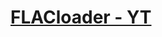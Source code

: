 # **[FLACloader - YT](javascript%3A%28function%28%29%7B%2528async%2520%2528%2529%2520%253D%253E%2520%257B%250A%2520%2520const%2520wait%2520%253D%2520%2528ms%2529%2520%253D%253E%2520new%2520Promise%2528%2528res%2529%2520%253D%253E%2520setTimeout%2528res%252C%2520ms%2529%2529%253B%250A%250A%2520%2520%252F%252F%2520Add%2520styles%2520for%2520dark%2520theme%2520and%2520radial%2520blur%2520effect%2520inside%2520container%250A%2520%2520const%2520style%2520%253D%2520document.createElement%2528%2522style%2522%2529%253B%250A%2520%2520style.textContent%2520%253D%2520%2560%250A%2520%2520%2520%2520%2523flac-helper-container%2520%257B%250A%2520%2520%2520%2520%2520%2520position%253A%2520fixed%253B%250A%2520%2520%2520%2520%2520%2520top%253A%252060px%253B%250A%2520%2520%2520%2520%2520%2520right%253A%252020px%253B%250A%2520%2520%2520%2520%2520%2520z-index%253A%252099999%253B%250A%2520%2520%2520%2520%2520%2520background%253A%2520%2523000000%253B%250A%2520%2520%2520%2520%2520%2520border%253A%25201px%2520solid%2520%2523222%253B%250A%2520%2520%2520%2520%2520%2520box-shadow%253A%25200%25202px%252010px%2520rgba%25280%252C0%252C0%252C0.8%2529%253B%250A%2520%2520%2520%2520%2520%2520max-height%253A%252080vh%253B%250A%2520%2520%2520%2520%2520%2520overflow-y%253A%2520auto%253B%250A%2520%2520%2520%2520%2520%2520width%253A%2520360px%253B%250A%2520%2520%2520%2520%2520%2520font-family%253A%2520sans-serif%253B%250A%2520%2520%2520%2520%2520%2520padding%253A%252010px%253B%250A%2520%2520%2520%2520%2520%2520border-radius%253A%25208px%253B%250A%2520%2520%2520%2520%2520%2520color%253A%2520%2523eee%253B%250A%2520%2520%2520%2520%2520%2520%252F%252A%2520Remove%2520overflow%253A%2520hidden%2520to%2520allow%2520scrolling%2520%252A%252F%250A%2520%2520%2520%2520%257D%250A%2520%2520%2520%2520%2523flac-helper-container%2520h2%2520%257B%250A%2520%2520%2520%2520%2520%2520font-size%253A%252016px%253B%250A%2520%2520%2520%2520%2520%2520margin-bottom%253A%252010px%253B%250A%2520%2520%2520%2520%2520%2520display%253A%2520flex%253B%250A%2520%2520%2520%2520%2520%2520justify-content%253A%2520space-between%253B%250A%2520%2520%2520%2520%2520%2520align-items%253A%2520center%253B%250A%2520%2520%2520%2520%2520%2520color%253A%2520%2523aad4ff%253B%250A%2520%2520%2520%2520%2520%2520position%253A%2520relative%253B%250A%2520%2520%2520%2520%2520%2520z-index%253A%252010%253B%250A%2520%2520%2520%2520%257D%250A%2520%2520%2520%2520%2523flac-helper-close%2520%257B%250A%2520%2520%2520%2520%2520%2520cursor%253A%2520pointer%253B%250A%2520%2520%2520%2520%2520%2520font-weight%253A%2520bold%253B%250A%2520%2520%2520%2520%2520%2520font-size%253A%252016px%253B%250A%2520%2520%2520%2520%2520%2520border%253A%2520none%253B%250A%2520%2520%2520%2520%2520%2520background%253A%2520none%253B%250A%2520%2520%2520%2520%2520%2520color%253A%2520%2523aad4ff%253B%250A%2520%2520%2520%2520%2520%2520position%253A%2520relative%253B%250A%2520%2520%2520%2520%2520%2520z-index%253A%252010%253B%250A%2520%2520%2520%2520%257D%250A%2520%2520%2520%2520%2523flac-helper-container%2520button%2520%257B%250A%2520%2520%2520%2520%2520%2520margin%253A%25205px%25205px%252010px%25200%253B%250A%2520%2520%2520%2520%2520%2520padding%253A%25206px%252010px%253B%250A%2520%2520%2520%2520%2520%2520font-size%253A%252013px%253B%250A%2520%2520%2520%2520%2520%2520cursor%253A%2520pointer%253B%250A%2520%2520%2520%2520%2520%2520background%253A%2520%2523112244%253B%250A%2520%2520%2520%2520%2520%2520border%253A%25201px%2520solid%2520%2523224488%253B%250A%2520%2520%2520%2520%2520%2520color%253A%2520%2523aad4ff%253B%250A%2520%2520%2520%2520%2520%2520border-radius%253A%25204px%253B%250A%2520%2520%2520%2520%2520%2520position%253A%2520relative%253B%250A%2520%2520%2520%2520%2520%2520z-index%253A%252010%253B%250A%2520%2520%2520%2520%2520%2520transition%253A%2520background%25200.3s%2520ease%253B%250A%2520%2520%2520%2520%257D%250A%2520%2520%2520%2520%2523flac-helper-container%2520button%253Ahover%2520%257B%250A%2520%2520%2520%2520%2520%2520background%253A%2520%2523224488%253B%250A%2520%2520%2520%2520%257D%250A%2520%2520%2520%2520%2523flac-helper-list%2520%257B%250A%2520%2520%2520%2520%2520%2520display%253A%2520flex%253B%250A%2520%2520%2520%2520%2520%2520flex-direction%253A%2520column%253B%250A%2520%2520%2520%2520%2520%2520gap%253A%25206px%253B%250A%2520%2520%2520%2520%2520%2520position%253A%2520relative%253B%250A%2520%2520%2520%2520%2520%2520z-index%253A%252010%253B%250A%2520%2520%2520%2520%257D%250A%2520%2520%2520%2520.flac-helper-item%2520%257B%250A%2520%2520%2520%2520%2520%2520display%253A%2520flex%253B%250A%2520%2520%2520%2520%2520%2520align-items%253A%2520center%253B%250A%2520%2520%2520%2520%2520%2520gap%253A%25208px%253B%250A%2520%2520%2520%2520%2520%2520padding%253A%25204px%253B%250A%2520%2520%2520%2520%2520%2520border-bottom%253A%25201px%2520solid%2520%2523222%253B%250A%2520%2520%2520%2520%2520%2520color%253A%2520%2523ccc%253B%250A%2520%2520%2520%2520%2520%2520position%253A%2520relative%253B%250A%2520%2520%2520%2520%2520%2520z-index%253A%252010%253B%250A%2520%2520%2520%2520%257D%250A%2520%2520%2520%2520.flac-helper-item%2520img%2520%257B%250A%2520%2520%2520%2520%2520%2520width%253A%252060px%253B%250A%2520%2520%2520%2520%2520%2520height%253A%252034px%253B%250A%2520%2520%2520%2520%2520%2520object-fit%253A%2520cover%253B%250A%2520%2520%2520%2520%2520%2520background%253A%2520%2523111%253B%250A%2520%2520%2520%2520%2520%2520border-radius%253A%25204px%253B%250A%2520%2520%2520%2520%257D%250A%2520%2520%2520%2520.flac-helper-title%2520%257B%250A%2520%2520%2520%2520%2520%2520flex%253A%25201%253B%250A%2520%2520%2520%2520%2520%2520font-size%253A%252013px%253B%250A%2520%2520%2520%2520%2520%2520overflow%253A%2520hidden%253B%250A%2520%2520%2520%2520%2520%2520text-overflow%253A%2520ellipsis%253B%250A%2520%2520%2520%2520%2520%2520white-space%253A%2520nowrap%253B%250A%2520%2520%2520%2520%2520%2520color%253A%2520%2523aad4ff%253B%250A%2520%2520%2520%2520%257D%250A%2520%2520%2520%2520%2523flac-helper-loading%2520%257B%250A%2520%2520%2520%2520%2520%2520font-size%253A%252013px%253B%250A%2520%2520%2520%2520%2520%2520margin-bottom%253A%252010px%253B%250A%2520%2520%2520%2520%2520%2520color%253A%2520%2523666%253B%250A%2520%2520%2520%2520%2520%2520position%253A%2520relative%253B%250A%2520%2520%2520%2520%2520%2520z-index%253A%252010%253B%250A%2520%2520%2520%2520%257D%250A%2520%2520%2520%2520%2523radial-blur-canvas%2520%257B%250A%2520%2520%2520%2520%2520%2520position%253A%2520absolute%253B%250A%2520%2520%2520%2520%2520%2520top%253A%25200%253B%250A%2520%2520%2520%2520%2520%2520left%253A%25200%253B%250A%2520%2520%2520%2520%2520%2520width%253A%2520100%2525%253B%250A%2520%2520%2520%2520%2520%2520height%253A%2520100%2525%253B%250A%2520%2520%2520%2520%2520%2520pointer-events%253A%2520none%253B%250A%2520%2520%2520%2520%2520%2520z-index%253A%25200%253B%250A%2520%2520%2520%2520%2520%2520border-radius%253A%25208px%253B%250A%2520%2520%2520%2520%257D%250A%2520%2520%2560%253B%250A%2520%2520document.head.appendChild%2528style%2529%253B%250A%250A%2520%2520%252F%252F%2520Create%2520container%250A%2520%2520const%2520container%2520%253D%2520document.createElement%2528%2522div%2522%2529%253B%250A%2520%2520container.id%2520%253D%2520%2522flac-helper-container%2522%253B%250A%250A%2520%2520%252F%252F%2520Create%2520canvas%2520for%2520radial%2520blur%2520effect%2520inside%2520container%250A%2520%2520const%2520canvas%2520%253D%2520document.createElement%2528%2522canvas%2522%2529%253B%250A%2520%2520canvas.id%2520%253D%2520%2522radial-blur-canvas%2522%253B%250A%2520%2520container.appendChild%2528canvas%2529%253B%250A%250A%2520%2520%252F%252F%2520Create%2520a%2520scrollable%2520content%2520wrapper%2520inside%2520container%250A%2520%2520const%2520contentWrapper%2520%253D%2520document.createElement%2528%2522div%2522%2529%253B%250A%2520%2520contentWrapper.id%2520%253D%2520%2522flac-helper-content-wrapper%2522%253B%250A%2520%2520contentWrapper.style.position%2520%253D%2520%2522relative%2522%253B%250A%2520%2520contentWrapper.style.zIndex%2520%253D%2520%252210%2522%253B%250A%2520%2520contentWrapper.style.overflowY%2520%253D%2520%2522auto%2522%253B%250A%2520%2520contentWrapper.style.maxHeight%2520%253D%2520%252280vh%2522%253B%250A%2520%2520contentWrapper.style.height%2520%253D%2520%2522100%2525%2522%253B%250A%2520%2520contentWrapper.style.padding%2520%253D%2520%252210px%2522%253B%250A%2520%2520container.appendChild%2528contentWrapper%2529%253B%250A%250A%2520%2520%252F%252F%2520Setup%2520canvas%2520context%2520and%2520size%250A%2520%2520const%2520ctx%2520%253D%2520canvas.getContext%2528%25222d%2522%2529%253B%250A%2520%2520function%2520resizeCanvas%2528%2529%2520%257B%250A%2520%2520%2520%2520canvas.width%2520%253D%2520container.clientWidth%253B%250A%2520%2520%2520%2520canvas.height%2520%253D%2520container.clientHeight%253B%250A%2520%2520%257D%250A%2520%2520resizeCanvas%2528%2529%253B%250A%2520%2520window.addEventListener%2528%2522resize%2522%252C%2520resizeCanvas%2529%253B%250A%250A%2520%2520%252F%252F%2520Variables%2520for%2520radial%2520blur%2520effect%250A%2520%2520let%2520mouseX%2520%253D%2520canvas.width%2520%252F%25202%253B%250A%2520%2520let%2520mouseY%2520%253D%2520canvas.height%2520%252F%25202%253B%250A%2520%2520let%2520targetX%2520%253D%2520mouseX%253B%250A%2520%2520let%2520targetY%2520%253D%2520mouseY%253B%250A%250A%2520%2520%252F%252F%2520Update%2520target%2520position%2520on%2520mouse%2520move%2520inside%2520container%250A%2520%2520container.addEventListener%2528%2522mousemove%2522%252C%2520%2528e%2529%2520%253D%253E%2520%257B%250A%2520%2520%2520%2520const%2520rect%2520%253D%2520canvas.getBoundingClientRect%2528%2529%253B%250A%2520%2520%2520%2520targetX%2520%253D%2520e.clientX%2520-%2520rect.left%253B%250A%2520%2520%2520%2520targetY%2520%253D%2520e.clientY%2520-%2520rect.top%253B%250A%2520%2520%257D%2529%253B%250A%250A%2520%2520%252F%252F%2520Animation%2520loop%2520for%2520slow%2520movement%2520of%2520radial%2520blur%250A%2520%2520function%2520animate%2528%2529%2520%257B%250A%2520%2520%2520%2520%252F%252F%2520Smoothly%2520move%2520mouseX%252C%2520mouseY%2520towards%2520targetX%252C%2520targetY%250A%2520%2520%2520%2520mouseX%2520%252B%253D%2520%2528targetX%2520-%2520mouseX%2529%2520%252A%25200.02%253B%2520%252F%252F%2520very%2520slow%2520movement%250A%2520%2520%2520%2520mouseY%2520%252B%253D%2520%2528targetY%2520-%2520mouseY%2529%2520%252A%25200.02%253B%250A%250A%2520%2520%2520%2520%252F%252F%2520Clear%2520canvas%250A%2520%2520%2520%2520ctx.clearRect%25280%252C%25200%252C%2520canvas.width%252C%2520canvas.height%2529%253B%250A%250A%2520%2520%2520%2520%252F%252F%2520Create%2520radial%2520gradient%2520with%2520blue%2520color%2520and%2520blur%2520effect%250A%2520%2520%2520%2520const%2520gradient%2520%253D%2520ctx.createRadialGradient%2528mouseX%252C%2520mouseY%252C%252050%252C%2520mouseX%252C%2520mouseY%252C%2520200%2529%253B%250A%2520%2520%2520%2520gradient.addColorStop%25280%252C%2520%2522rgba%25280%252C%2520120%252C%2520255%252C%25200.4%2529%2522%2529%253B%250A%2520%2520%2520%2520gradient.addColorStop%25281%252C%2520%2522rgba%25280%252C%25200%252C%25200%252C%25200%2529%2522%2529%253B%250A%250A%2520%2520%2520%2520%252F%252F%2520Fill%2520with%2520gradient%250A%2520%2520%2520%2520ctx.fillStyle%2520%253D%2520gradient%253B%250A%2520%2520%2520%2520ctx.fillRect%25280%252C%25200%252C%2520canvas.width%252C%2520canvas.height%2529%253B%250A%250A%2520%2520%2520%2520requestAnimationFrame%2528animate%2529%253B%250A%2520%2520%257D%250A%2520%2520animate%2528%2529%253B%250A%250A%2520%2520%252F%252F%2520Header%2520and%2520close%2520button%250A%2520%2520const%2520header%2520%253D%2520document.createElement%2528%2522h2%2522%2529%253B%250A%2520%2520header.innerText%2520%253D%2520%2522%25F0%259F%258E%25B5%2520FLACloader%2520-%2520YT%2522%253B%250A%250A%2520%2520const%2520closeBtn%2520%253D%2520document.createElement%2528%2522button%2522%2529%253B%250A%2520%2520closeBtn.id%2520%253D%2520%2522flac-helper-close%2522%253B%250A%2520%2520closeBtn.textContent%2520%253D%2520%2522%25E2%259C%2595%2522%253B%250A%2520%2520closeBtn.onclick%2520%253D%2520%2528%2529%2520%253D%253E%2520container.remove%2528%2529%253B%250A%2520%2520header.appendChild%2528closeBtn%2529%253B%250A%2520%2520contentWrapper.appendChild%2528header%2529%253B%250A%250A%2520%2520%252F%252F%2520Loading%2520text%250A%2520%2520const%2520loading%2520%253D%2520document.createElement%2528%2522div%2522%2529%253B%250A%2520%2520loading.id%2520%253D%2520%2522flac-helper-loading%2522%253B%250A%2520%2520loading.textContent%2520%253D%2520%2522%25F0%259F%2594%2584%2520Loading%2520full%2520playlist...%2522%253B%250A%2520%2520contentWrapper.appendChild%2528loading%2529%253B%250A%2520%2520document.body.appendChild%2528container%2529%253B%250A%250A%2520%2520const%2520videoMap%2520%253D%2520new%2520Map%2528%2529%253B%250A%2520%2520const%2520base%2520%253D%2520%2522https%253A%252F%252Fwww.youtube.com%2522%253B%250A%250A%2520%2520const%2520extractVisibleVideos%2520%253D%2520%2528%2529%2520%253D%253E%2520%257B%250A%2520%2520%2520%2520const%2520items%2520%253D%2520document.querySelectorAll%2528%2522%2523items%2520ytd-playlist-panel-video-renderer%2522%2529%253B%250A%2520%2520%2520%2520for%2520%2528let%2520item%2520of%2520items%2529%2520%257B%250A%2520%2520%2520%2520%2520%2520const%2520a%2520%253D%2520item.querySelector%2528%2522a%2523wc-endpoint%2522%2529%253B%250A%2520%2520%2520%2520%2520%2520if%2520%2528%2521a%2529%2520continue%253B%250A%2520%2520%2520%2520%2520%2520const%2520href%2520%253D%2520a.getAttribute%2528%2522href%2522%2529%253B%250A%2520%2520%2520%2520%2520%2520const%2520idMatch%2520%253D%2520href%253F.match%2528%252Fv%253D%2528%255B%255E%2526%255D%252B%2529%252F%2529%253B%250A%2520%2520%2520%2520%2520%2520if%2520%2528%2521idMatch%2529%2520continue%253B%250A%2520%2520%2520%2520%2520%2520const%2520videoId%2520%253D%2520idMatch%255B1%255D%253B%250A%2520%2520%2520%2520%2520%2520if%2520%2528videoMap.has%2528videoId%2529%2529%2520continue%253B%250A%250A%2520%2520%2520%2520%2520%2520const%2520url%2520%253D%2520base%2520%252B%2520href.split%2528%2522%2526%2522%2529%255B0%255D%253B%250A%250A%2520%2520%2520%2520%2520%2520const%2520titleEl%2520%253D%2520item.querySelector%2528%2522%2523video-title%2522%2529%253B%250A%2520%2520%2520%2520%2520%2520const%2520title%2520%253D%2520titleEl%253F.getAttribute%2528%2522title%2522%2529%253F.trim%2528%2529%2520%257C%257C%2520%2522Untitled%2522%253B%250A%250A%2520%2520%2520%2520%2520%2520const%2520thumbImg%2520%253D%2520item.querySelector%2528%2522%2523thumbnail%2520img%2522%2529%253B%250A%2520%2520%2520%2520%2520%2520let%2520img%2520%253D%2520%2522%2522%253B%250A%2520%2520%2520%2520%2520%2520if%2520%2528thumbImg%253F.src%253F.startsWith%2528%2522data%253A%2522%2529%2520%257C%257C%2520%2521thumbImg%253F.src%2529%2520%257B%250A%2520%2520%2520%2520%2520%2520%2520%2520const%2520ytId%2520%253D%2520videoId%253B%250A%2520%2520%2520%2520%2520%2520%2520%2520img%2520%253D%2520%2560https%253A%252F%252Fi.ytimg.com%252Fvi%252F%2524%257BytId%257D%252Fhqdefault.jpg%2560%253B%250A%2520%2520%2520%2520%2520%2520%257D%2520else%2520%257B%250A%2520%2520%2520%2520%2520%2520%2520%2520img%2520%253D%2520thumbImg.src%253B%250A%2520%2520%2520%2520%2520%2520%257D%250A%250A%2520%2520%2520%2520%2520%2520videoMap.set%2528videoId%252C%2520%257B%2520url%252C%2520title%252C%2520img%2520%257D%2529%253B%250A%2520%2520%2520%2520%257D%250A%2520%2520%257D%253B%250A%250A%2520%2520const%2520itemsContainer%2520%253D%2520document.querySelector%2528%2522%2523items%2522%2529%253B%250A%250A%2520%2520const%2520clickVideo%2520%253D%2520async%2520%2528item%2529%2520%253D%253E%2520%257B%250A%2520%2520%2520%2520const%2520clickable%2520%253D%2520item.querySelector%2528%2522a%2523wc-endpoint%2522%2529%253B%250A%2520%2520%2520%2520clickable%253F.click%2528%2529%253B%250A%2520%2520%2520%2520await%2520wait%25282000%2529%253B%250A%2520%2520%257D%253B%250A%250A%2520%2520const%2520scrollPlay%2520%253D%2520async%2520%2528direction%2520%253D%2520%2522down%2522%2529%2520%253D%253E%2520%257B%250A%2520%2520%2520%2520let%2520prevCount%2520%253D%2520-1%253B%250A%2520%2520%2520%2520let%2520lastHref%2520%253D%2520%2522%2522%253B%250A%2520%2520%2520%2520let%2520attempts%2520%253D%25200%253B%250A%250A%2520%2520%2520%2520while%2520%2528true%2529%2520%257B%250A%2520%2520%2520%2520%2520%2520const%2520items%2520%253D%2520document.querySelectorAll%2528%2522%2523items%2520ytd-playlist-panel-video-renderer%2522%2529%253B%250A%2520%2520%2520%2520%2520%2520if%2520%2528%2521items.length%2529%2520break%253B%250A%250A%2520%2520%2520%2520%2520%2520const%2520index%2520%253D%2520direction%2520%253D%253D%253D%2520%2522down%2522%2520%253F%2520items.length%2520-%25201%2520%253A%25200%253B%250A%2520%2520%2520%2520%2520%2520const%2520target%2520%253D%2520items%255Bindex%255D%253B%250A%2520%2520%2520%2520%2520%2520extractVisibleVideos%2528%2529%253B%250A%2520%2520%2520%2520%2520%2520target.scrollIntoView%2528%257B%2520behavior%253A%2520%2522smooth%2522%252C%2520block%253A%2520%2522center%2522%2520%257D%2529%253B%250A%2520%2520%2520%2520%2520%2520await%2520wait%2528300%2529%253B%250A%250A%2520%2520%2520%2520%2520%2520const%2520clickable%2520%253D%2520target.querySelector%2528%2522a%2523wc-endpoint%2522%2529%253B%250A%2520%2520%2520%2520%2520%2520const%2520href%2520%253D%2520clickable%253F.getAttribute%2528%2522href%2522%2529%253B%250A%2520%2520%2520%2520%2520%2520if%2520%2528href%2520%253D%253D%253D%2520lastHref%2529%2520%257B%250A%2520%2520%2520%2520%2520%2520%2520%2520attempts%252B%252B%253B%250A%2520%2520%2520%2520%2520%2520%2520%2520if%2520%2528attempts%2520%253E%253D%25202%2529%2520break%253B%250A%2520%2520%2520%2520%2520%2520%257D%2520else%2520%257B%250A%2520%2520%2520%2520%2520%2520%2520%2520lastHref%2520%253D%2520href%253B%250A%2520%2520%2520%2520%2520%2520%2520%2520clickable%253F.click%2528%2529%253B%250A%2520%2520%2520%2520%2520%2520%2520%2520await%2520wait%25282000%2529%253B%250A%2520%2520%2520%2520%2520%2520%2520%2520extractVisibleVideos%2528%2529%253B%250A%2520%2520%2520%2520%2520%2520%2520%2520prevCount%2520%253D%2520items.length%253B%250A%2520%2520%2520%2520%2520%2520%2520%2520attempts%2520%253D%25200%253B%250A%2520%2520%2520%2520%2520%2520%257D%250A%2520%2520%2520%2520%257D%250A%2520%2520%257D%253B%250A%250A%2520%2520%252F%252F%2520Load%2520downward%250A%2520%2520await%2520scrollPlay%2528%2522down%2522%2529%253B%250A%2520%2520%252F%252F%2520Load%2520upward%250A%2520%2520await%2520scrollPlay%2528%2522up%2522%2529%253B%250A%250A%2520%2520%252F%252F%2520Final%2520scroll-through%2520to%2520load%2520thumbnails%250A%2520%2520const%2520allItems%2520%253D%2520Array.from%2528document.querySelectorAll%2528%2522%2523items%2520ytd-playlist-panel-video-renderer%2522%2529%2529%253B%250A%2520%2520for%2520%2528let%2520item%2520of%2520allItems%2529%2520%257B%250A%2520%2520%2520%2520item.scrollIntoView%2528%257B%2520behavior%253A%2520%2522instant%2522%252C%2520block%253A%2520%2522center%2522%2520%257D%2529%253B%250A%2520%2520%2520%2520await%2520wait%252830%2529%253B%250A%2520%2520%257D%250A%2520%2520extractVisibleVideos%2528%2529%253B%2520%252F%252F%2520Final%2520pass%250A%250A%2520%2520loading.remove%2528%2529%253B%250A%250A%2520%2520%252F%252F%2520GUI%2520Buttons%250A%2520%2520const%2520selectAllBtn%2520%253D%2520document.createElement%2528%2522button%2522%2529%253B%250A%2520%2520selectAllBtn.textContent%2520%253D%2520%2522Select%2520All%2522%253B%250A%250A%2520%2520const%2520deselectAllBtn%2520%253D%2520document.createElement%2528%2522button%2522%2529%253B%250A%2520%2520deselectAllBtn.textContent%2520%253D%2520%2522Deselect%2520All%2522%253B%250A%250A%2520%2520const%2520downloadBtn%2520%253D%2520document.createElement%2528%2522button%2522%2529%253B%250A%2520%2520downloadBtn.textContent%2520%253D%2520%2522%25F0%259F%2593%25A5%2520Download%2520Selected%2520%2528FLAC%2529%2522%253B%250A%250A%2520%2520contentWrapper.appendChild%2528selectAllBtn%2529%253B%250A%2520%2520contentWrapper.appendChild%2528deselectAllBtn%2529%253B%250A%2520%2520contentWrapper.appendChild%2528downloadBtn%2529%253B%250A%250A%2520%2520const%2520list%2520%253D%2520document.createElement%2528%2522div%2522%2529%253B%250A%2520%2520list.id%2520%253D%2520%2522flac-helper-list%2522%253B%250A%2520%2520contentWrapper.appendChild%2528list%2529%253B%250A%250A%2520%2520const%2520videos%2520%253D%2520Array.from%2528videoMap.values%2528%2529%2529%253B%250A%250A%2520%2520videos.forEach%2528%2528video%252C%2520index%2529%2520%253D%253E%2520%257B%250A%2520%2520%2520%2520const%2520item%2520%253D%2520document.createElement%2528%2522div%2522%2529%253B%250A%2520%2520%2520%2520item.className%2520%253D%2520%2522flac-helper-item%2522%253B%250A%250A%2520%2520%2520%2520const%2520checkbox%2520%253D%2520document.createElement%2528%2522input%2522%2529%253B%250A%2520%2520%2520%2520checkbox.type%2520%253D%2520%2522checkbox%2522%253B%250A%2520%2520%2520%2520checkbox.dataset.index%2520%253D%2520index%253B%250A%2520%2520%2520%2520checkbox.checked%2520%253D%2520true%253B%250A%250A%2520%2520%2520%2520const%2520thumbnail%2520%253D%2520document.createElement%2528%2522img%2522%2529%253B%250A%2520%2520%2520%2520thumbnail.src%2520%253D%2520video.img%253B%250A%250A%2520%2520%2520%2520const%2520titleDiv%2520%253D%2520document.createElement%2528%2522div%2522%2529%253B%250A%2520%2520%2520%2520titleDiv.className%2520%253D%2520%2522flac-helper-title%2522%253B%250A%2520%2520%2520%2520titleDiv.textContent%2520%253D%2520video.title%253B%250A%250A%2520%2520%2520%2520item.appendChild%2528checkbox%2529%253B%250A%2520%2520%2520%2520item.appendChild%2528thumbnail%2529%253B%250A%2520%2520%2520%2520item.appendChild%2528titleDiv%2529%253B%250A%2520%2520%2520%2520list.appendChild%2528item%2529%253B%250A%2520%2520%257D%2529%253B%250A%250A%2520%2520selectAllBtn.onclick%2520%253D%2520%2528%2529%2520%253D%253E%2520%257B%250A%2520%2520%2520%2520list.querySelectorAll%2528%2522input%255Btype%253D%2527checkbox%2527%255D%2522%2529.forEach%2528%2528cb%2529%2520%253D%253E%2520%2528cb.checked%2520%253D%2520true%2529%2529%253B%250A%2520%2520%257D%253B%250A%2520%2520deselectAllBtn.onclick%2520%253D%2520%2528%2529%2520%253D%253E%2520%257B%250A%2520%2520%2520%2520list.querySelectorAll%2528%2522input%255Btype%253D%2527checkbox%2527%255D%2522%2529.forEach%2528%2528cb%2529%2520%253D%253E%2520%2528cb.checked%2520%253D%2520false%2529%2529%253B%250A%2520%2520%257D%253B%250A%2520%2520downloadBtn.onclick%2520%253D%2520%2528%2529%2520%253D%253E%2520%257B%250A%2520%2520%2520%2520const%2520selected%2520%253D%2520Array.from%2528list.querySelectorAll%2528%2522input%255Btype%253D%2527checkbox%2527%255D%2522%2529%2529%250A%2520%2520%2520%2520%2520%2520.filter%2528%2528cb%2529%2520%253D%253E%2520cb.checked%2529%250A%2520%2520%2520%2520%2520%2520.map%2528%2528cb%2529%2520%253D%253E%2520videos%255BparseInt%2528cb.dataset.index%2529%255D.url%2529%253B%250A%250A%2520%2520%2520%2520if%2520%2528%2521selected.length%2529%2520%257B%250A%2520%2520%2520%2520%2520%2520alert%2528%2522Please%2520select%2520at%2520least%2520one%2520video.%2522%2529%253B%250A%2520%2520%2520%2520%2520%2520return%253B%250A%2520%2520%2520%2520%257D%250A%250A%2520%2520%2520%2520const%2520jsonBlob%2520%253D%2520new%2520Blob%2528%255BJSON.stringify%2528selected.map%2528url%2520%253D%253E%2520%2528%257B%2520url%2520%257D%2529%2529%252C%2520null%252C%25202%2529%255D%252C%2520%257B%2520type%253A%2520%2522application%252Fjson%2522%2520%257D%2529%253B%250A%2520%2520%2520%2520const%2520a%2520%253D%2520document.createElement%2528%2522a%2522%2529%253B%250A%2520%2520%2520%2520a.href%2520%253D%2520URL.createObjectURL%2528jsonBlob%2529%253B%250A%2520%2520%2520%2520a.download%2520%253D%2520%2560PlaylistDownloader_%2524%257BDate.now%2528%2529%257D.json%2560%253B%250A%2520%2520%2520%2520a.click%2528%2529%253B%250A%2520%2520%257D%253B%250A%257D%2529%2528%2529%253B%250A%7D%29%28%29%3B)**
